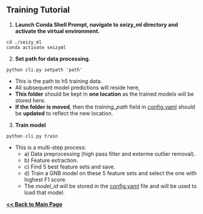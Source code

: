 ## Training Tutorial

1) **Launch Conda Shell Prompt, navigate to seizy_ml directory and activate the virtual environment.**
```
cd ./seizy_ml
conda activate seizyml
```

2) **Set path for data processing.**
```
python cli.py setpath 'path'
```
- This is the path to h5 training data.
- All subsequent model predictions will reside here,
- **This folder** should be kept in **one location** as the trained models will be stored here.
- **If the folder is moved**, then the *training_path* field in [config.yaml](/config.yaml) should be **updated** to reflect the new location.

3) **Train model**
```
python cli.py train
```
- This is a multi-step process:
    - a) Data preprocessing (high pass filter and exterme outlier removal).
    - b) Feature extraction.
    - c) Find 5 best feature sets and save.
    - d) Train a GNB model on these 5 feature sets and select the one with highest F1 score.
    - The *model_id* will be stored in the [config.yaml](/config.yaml) file and will be used to load that model.
      
**[<< Back to Main Page](/README.md)**
